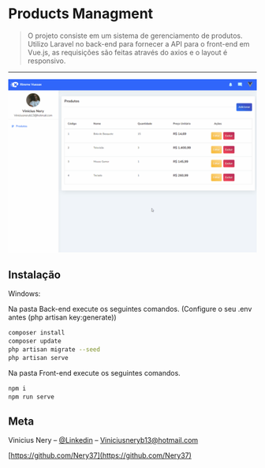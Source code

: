 # Products Managment

> O projeto consiste em um sistema de gerenciamento de produtos. Utilizo Laravel no back-end para fornecer a API para o front-end em Vue.js, as requisições são feitas através do axios e o layout é responsivo.
<hr>
<img src="amostragem.gif" />

## Instalação

Windows:

Na pasta Back-end execute os seguintes comandos. (Configure o seu .env antes (php artisan key:generate))
```sh
composer install
composer update
php artisan migrate --seed
php artisan serve
```

Na pasta Front-end execute os seguintes comandos.
```sh
npm i
npm run serve
```

## Meta

Vinicius Nery – [@Linkedin](https://www.linkedin.com/in/marcos-nery-a3012/) – Viniciusneryb13@hotmail.com

[https://github.com/Nery37](https://github.com/Nery37)

